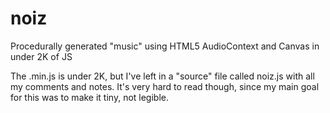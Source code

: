 # noiz
Procedurally generated "music" using HTML5 AudioContext and Canvas in under 2K of JS


The .min.js is under 2K, but I've left in a "source" file called noiz.js with all my comments and notes. 
It's very hard to read though, since my main goal for this was to make it tiny, not legible.
